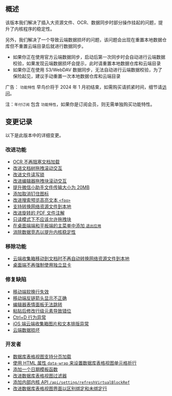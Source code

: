 ## 概述

该版本我们解决了插入大资源文件、OCR、数据同步时部分操作挂起的问题，提升了内核程序的稳定性。

另外，我们解决了一个导致云端数据损坏的问题，该问题会出现在重置本地数据仓库但不重置云端目录后就进行数据同步。

* 如果你正在使用官方云端数据同步，启动后第一次同步时会自动进行云端数据校验，如果发现云端数据损坏会提示，此时请重置本地数据仓库和云端目录
* 如果你正在使用 S3/WebDAV 数据同步，无法自动进行云端数据校验，为了保险起见，建议手动重置一次本地数据仓库和云端目录

广告： `功能特性` 早鸟价将于 2024 年 1 月初结束，如需购买请抓紧时间，细节请[访问](https://b3log.org/siyuan/pricing.html)。

注：`年付订阅` 包含 `功能特性`，如果你是订阅会员，则无需单独购买功能特性。

## 变更记录

以下是此版本中的详细变更。

### 改进功能

* [OCR 不再阻塞文档加载](https://github.com/siyuan-note/siyuan/issues/9230)
* [改进文档树拖拽滚动交互](https://github.com/siyuan-note/siyuan/issues/9516)
* [改进文件读写锁](https://github.com/siyuan-note/siyuan/issues/9748)
* [改进编辑器拖拽块滚动交互](https://github.com/siyuan-note/siyuan/issues/9813)
* [提升微信小助手文件传输大小为 20MB](https://github.com/siyuan-note/siyuan/issues/9816)
* [添加取消钉住图标](https://github.com/siyuan-note/siyuan/issues/9819)
* [改进搜索预览高亮文本 `<foo>`](https://github.com/siyuan-note/siyuan/issues/9821)
* [支持转换网络资源文件到本地](https://github.com/siyuan-note/siyuan/issues/9826)
* [改进旋转的 PDF 文件注解](https://github.com/siyuan-note/siyuan/issues/9831)
* [只读模式下不应该允许拖拽块](https://github.com/siyuan-note/siyuan/issues/9835)
* [在桌面端端和平板端的主菜单中添加 `退出应用`](https://github.com/siyuan-note/siyuan/issues/9840)
* [消除数据竞态以提升内核稳定性](https://github.com/siyuan-note/siyuan/issues/9842)

### 移除功能

* [云端收集箱移动到文档时不再自动转换网络资源文件到本地](https://github.com/siyuan-note/siyuan/issues/9827)
* [桌面端不再强制使用独立显卡](https://github.com/siyuan-note/siyuan/issues/9845)

### 修复缺陷

* [移动端软换行失效](https://github.com/siyuan-note/siyuan/issues/9822)
* [移动端反链箭头显示不正确](https://github.com/siyuan-note/siyuan/issues/9833)
* [编辑器表情面板无法跳转](https://github.com/siyuan-note/siyuan/issues/9837)
* [粘贴后修改行级元素导致错位](https://github.com/siyuan-note/siyuan/issues/9839)
* [Ctrl+D 行为异常](https://github.com/siyuan-note/siyuan/issues/9841)
* [iOS 端云端收集箱图片和文本排版异常](https://github.com/siyuan-note/siyuan/issues/9844)
* [云端数据损坏](https://github.com/siyuan-note/siyuan/issues/9846)

### 开发者

* [数据库表格视图支持分页加载](https://github.com/siyuan-note/siyuan/issues/9424)
* [使用 HTML 属性 `data-wrap` 来设置数据库表格视图单元格折行](https://github.com/siyuan-note/siyuan/pull/9814)
* [添加一个日期模板函数](https://github.com/siyuan-note/siyuan/pull/9815)
* [改进数据库表格视图过滤器](https://github.com/siyuan-note/siyuan/issues/9820)
* [添加内部内核 API `/api/setting/refreshVirtualBlockRef`](https://github.com/siyuan-note/siyuan/issues/9829)
* [改进数据库表格视图界面以区别绑定和未绑定行](https://github.com/siyuan-note/siyuan/issues/9849)
